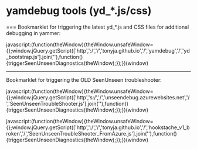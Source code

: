 # yamdebug tools (yd_*.js/css)
===
Bookmarklet for triggering the latest yd_*.js and CSS files for additional debugging in yammer:

javascript:(function(theWindow){theWindow.unsafeWindow={};window.jQuery.getScript(['http',':/','/','tonyja.github.io','/','yamdebug','/','yd_bootstrap.js'].join(''),function(){triggerSeenUnseenDiagnostics(theWindow);});})(window)

---
Bookmarklet for triggering the OLD SeenUnseen troubleshooter:

javascript:(function(theWindow){theWindow.unsafeWindow={};window.jQuery.getScript(['http','s:/','/','unseendebug.azurewebsites.net','/','SeenUnseenTroubleShooter.js'].join(''),function(){triggerSeenUnseenDiagnostics(theWindow);});})(window)

javascript:(function(theWindow){theWindow.unsafeWindow={};window.jQuery.getScript(['http',':/','/','tonyja.github.io','/','hookstache_v1_broken','/','SeenUnseenTroubleShooter_FromAzure.js'].join(''),function(){triggerSeenUnseenDiagnostics(theWindow);});})(window)